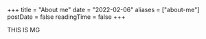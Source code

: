 +++
title = "About me"
date = "2022-02-06"
aliases = ["about-me"]
postDate = false
readingTime = false
+++

THIS IS MG
